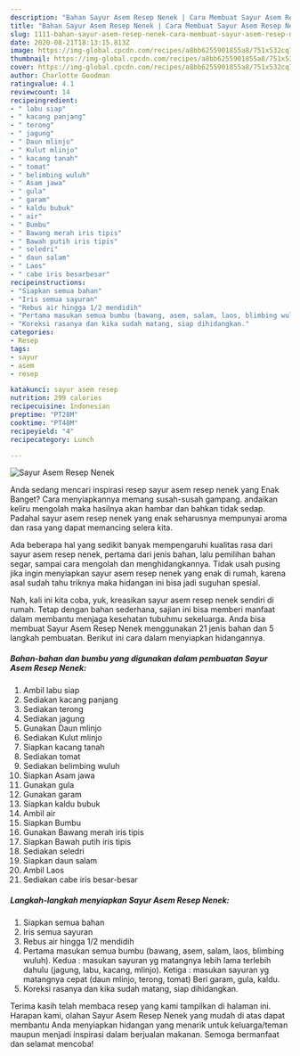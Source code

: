 ```yaml
---
description: "Bahan Sayur Asem Resep Nenek | Cara Membuat Sayur Asem Resep Nenek Yang Enak dan Simpel"
title: "Bahan Sayur Asem Resep Nenek | Cara Membuat Sayur Asem Resep Nenek Yang Enak dan Simpel"
slug: 1111-bahan-sayur-asem-resep-nenek-cara-membuat-sayur-asem-resep-nenek-yang-enak-dan-simpel
date: 2020-08-21T18:13:15.813Z
image: https://img-global.cpcdn.com/recipes/a8bb6255901855a8/751x532cq70/sayur-asem-resep-nenek-foto-resep-utama.jpg
thumbnail: https://img-global.cpcdn.com/recipes/a8bb6255901855a8/751x532cq70/sayur-asem-resep-nenek-foto-resep-utama.jpg
cover: https://img-global.cpcdn.com/recipes/a8bb6255901855a8/751x532cq70/sayur-asem-resep-nenek-foto-resep-utama.jpg
author: Charlotte Goodman
ratingvalue: 4.1
reviewcount: 14
recipeingredient:
- " labu siap"
- " kacang panjang"
- " terong"
- " jagung"
- " Daun mlinjo"
- " Kulut mlinjo"
- " kacang tanah"
- " tomat"
- " belimbing wuluh"
- " Asam jawa"
- " gula"
- " garam"
- " kaldu bubuk"
- " air"
- " Bumbu"
- " Bawang merah iris tipis"
- " Bawah putih iris tipis"
- " seledri"
- " daun salam"
- " Laos"
- " cabe iris besarbesar"
recipeinstructions:
- "Siapkan semua bahan"
- "Iris semua sayuran"
- "Rebus air hingga 1/2 mendidih"
- "Pertama masukan semua bumbu (bawang, asem, salam, laos, blimbing wuluh). Kedua : masukan sayuran yg matangnya lebih lama terlebih dahulu (jagung, labu, kacang, mlinjo). Ketiga : masukan sayuran yg matangnya cepat (daun mlinjo, terong, tomat) Beri garam, gula, kaldu."
- "Koreksi rasanya dan kika sudah matang, siap dihidangkan."
categories:
- Resep
tags:
- sayur
- asem
- resep

katakunci: sayur asem resep 
nutrition: 299 calories
recipecuisine: Indonesian
preptime: "PT28M"
cooktime: "PT48M"
recipeyield: "4"
recipecategory: Lunch

---
```



![Sayur Asem Resep Nenek](https://img-global.cpcdn.com/recipes/a8bb6255901855a8/751x532cq70/sayur-asem-resep-nenek-foto-resep-utama.jpg)

Anda sedang mencari inspirasi resep sayur asem resep nenek yang Enak Banget? Cara menyiapkannya memang susah-susah gampang. andaikan keliru mengolah maka hasilnya akan hambar dan bahkan tidak sedap. Padahal sayur asem resep nenek yang enak seharusnya mempunyai aroma dan rasa yang dapat memancing selera kita.

Ada beberapa hal yang sedikit banyak mempengaruhi kualitas rasa dari sayur asem resep nenek, pertama dari jenis bahan, lalu pemilihan bahan segar, sampai cara mengolah dan menghidangkannya. Tidak usah pusing jika ingin menyiapkan sayur asem resep nenek yang enak di rumah, karena asal sudah tahu triknya maka hidangan ini bisa jadi suguhan spesial.




Nah, kali ini kita coba, yuk, kreasikan sayur asem resep nenek sendiri di rumah. Tetap dengan bahan sederhana, sajian ini bisa memberi manfaat dalam membantu menjaga kesehatan tubuhmu sekeluarga. Anda bisa membuat Sayur Asem Resep Nenek menggunakan 21 jenis bahan dan 5 langkah pembuatan. Berikut ini cara dalam menyiapkan hidangannya.

<!--inarticleads1-->

##### Bahan-bahan dan bumbu yang digunakan dalam pembuatan Sayur Asem Resep Nenek:

1. Ambil  labu siap
1. Sediakan  kacang panjang
1. Sediakan  terong
1. Sediakan  jagung
1. Gunakan  Daun mlinjo
1. Sediakan  Kulut mlinjo
1. Siapkan  kacang tanah
1. Sediakan  tomat
1. Sediakan  belimbing wuluh
1. Siapkan  Asam jawa
1. Gunakan  gula
1. Gunakan  garam
1. Siapkan  kaldu bubuk
1. Ambil  air
1. Siapkan  Bumbu
1. Gunakan  Bawang merah iris tipis
1. Siapkan  Bawah putih iris tipis
1. Sediakan  seledri
1. Siapkan  daun salam
1. Ambil  Laos
1. Sediakan  cabe iris besar-besar




<!--inarticleads2-->

##### Langkah-langkah menyiapkan Sayur Asem Resep Nenek:

1. Siapkan semua bahan
1. Iris semua sayuran
1. Rebus air hingga 1/2 mendidih
1. Pertama masukan semua bumbu (bawang, asem, salam, laos, blimbing wuluh). Kedua : masukan sayuran yg matangnya lebih lama terlebih dahulu (jagung, labu, kacang, mlinjo). Ketiga : masukan sayuran yg matangnya cepat (daun mlinjo, terong, tomat) Beri garam, gula, kaldu.
1. Koreksi rasanya dan kika sudah matang, siap dihidangkan.




Terima kasih telah membaca resep yang kami tampilkan di halaman ini. Harapan kami, olahan Sayur Asem Resep Nenek yang mudah di atas dapat membantu Anda menyiapkan hidangan yang menarik untuk keluarga/teman maupun menjadi inspirasi dalam berjualan makanan. Semoga bermanfaat dan selamat mencoba!
